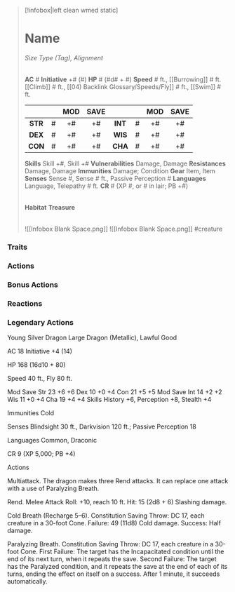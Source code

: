 > [!infobox|left clean wmed static]
> # Name
> *Size Type (Tag), Alignment*
> 
> | |
> | - |
> **AC** # **Initiative** +# (#)
> **HP** # (#d# + #)
> **Speed** # ft., [[Burrowing]] # ft. [[Climb]] # ft., [[04) Backlink Glossary/Speeds/Fly]] # ft., [[Swim]] # ft.
> 
> | | | MOD | SAVE | | | MOD | SAVE |
> | :-: | :-: | :-: | :-: | :-: | :-: | :-: | :-: |
> | **STR** | # | +# | +# | **INT** | # | +# | +# | 
> | **DEX** | # | +# | +# | **WIS** | # | +# | +# |
> | **CON** | # | +# | +# | **CHA** | # | +# | +# |
> **Skills** Skill +#, Skill +#
> **Vulnerabilities** Damage, Damage
> **Resistances** Damage, Damage
> **Immunities** Damage; Condition
> **Gear** Item, Item
> **Senses** Sense #, Sense # ft., Passive Perception #
> **Languages** Language, Telepathy # ft.
> **CR** # (XP #, or # in lair; PB +#)
>
> | |
> | - |
> **Habitat**
> **Treasure**
> 
> | |
> | - |
> ![[Infobox Blank Space.png]]
> ![[Infobox Blank Space.png]]
> #creature 


### Traits
### Actions
### Bonus Actions
### Reactions
### Legendary Actions
Young Silver Dragon
Large Dragon (Metallic), Lawful Good

AC 18 Initiative +4 (14)

HP 168 (16d10 + 80)

Speed 40 ft., Fly 80 ft.

Mod	Save
Str	23	+6	+6
Dex	10	+0	+4
Con	21	+5	+5
Mod	Save
Int	14	+2	+2
Wis	11	+0	+4
Cha	19	+4	+4
Skills History +6, Perception +8, Stealth +4

Immunities Cold

Senses Blindsight 30 ft., Darkvision 120 ft.; Passive Perception 18

Languages Common, Draconic

CR 9 (XP 5,000; PB +4)

Actions

Multiattack. The dragon makes three Rend attacks. It can replace one attack with a use of Paralyzing Breath.

Rend. Melee Attack Roll: +10, reach 10 ft. Hit: 15 (2d8 + 6) Slashing damage.

Cold Breath (Recharge 5–6). Constitution Saving Throw: DC 17, each creature in a 30-foot Cone. Failure: 49 (11d8) Cold damage. Success: Half damage.

Paralyzing Breath. Constitution Saving Throw: DC 17, each creature in a 30-foot Cone. First Failure: The target has the Incapacitated condition until the end of its next turn, when it repeats the save. Second Failure: The target has the Paralyzed condition, and it repeats the save at the end of each of its turns, ending the effect on itself on a success. After 1 minute, it succeeds automatically.